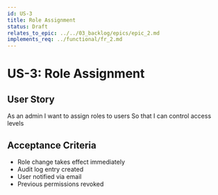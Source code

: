 ```yaml
---
id: US-3
title: Role Assignment
status: Draft
relates_to_epic: ../../03_backlog/epics/epic_2.md
implements_req: ../functional/fr_2.md
---
```

# US-3: Role Assignment

## User Story
As an admin
I want to assign roles to users
So that I can control access levels

## Acceptance Criteria
- Role change takes effect immediately
- Audit log entry created
- User notified via email
- Previous permissions revoked